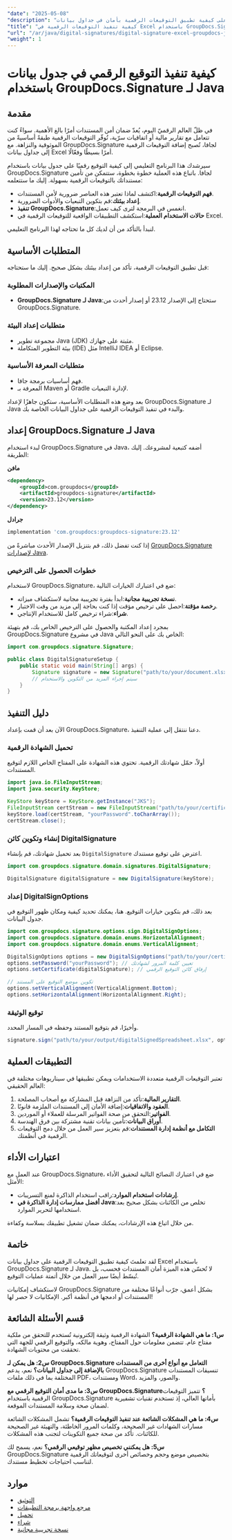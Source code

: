 ```yaml
---
"date": "2025-05-08"
"description": "تعرّف على كيفية تطبيق التوقيعات الرقمية بأمان في جداول بيانات Excel باستخدام GroupDocs.Signature لـ Java. تأكّد من صحة مستنداتك وسلامتها من خلال هذا الدليل المفصّل."
"title": "كيفية تنفيذ التوقيعات الرقمية في Excel باستخدام GroupDocs.Signature لـ Java"
"url": "/ar/java/digital-signatures/digital-signature-excel-groupdocs-java/"
"weight": 1
---
```


# كيفية تنفيذ التوقيع الرقمي في جدول بيانات باستخدام GroupDocs.Signature لـ Java

## مقدمة

في ظلّ العالم الرقميّ اليوم، يُعدّ ضمان أمن المستندات أمرًا بالغ الأهمية. سواءً كنت تتعامل مع تقارير مالية أو اتفاقيات سرّية، تُوفّر التوقيعات الرقمية طبقةً أساسيةً من الموثوقية والنزاهة. مع GroupDocs.Signature لجافا، تُصبح إضافة التوقيعات الرقمية إلى جداول بيانات Excel أمرًا بسيطًا وفعّالًا.

سيرشدك هذا البرنامج التعليمي إلى كيفية التوقيع رقميًا على جدول بيانات باستخدام GroupDocs.Signature لجافا. باتباع هذه العملية خطوة بخطوة، ستتمكن من تأمين مستنداتك بالتوقيعات الرقمية بسهولة. إليك ما ستتعلمه:

- **فهم التوقيعات الرقمية**:اكتشف لماذا تعتبر هذه العناصر ضرورية لأمن المستندات.
- **إعداد بيئتك**:قم بتكوين التبعيات والأدوات الضرورية.
- **تنفيذ GroupDocs.Signature**:انغمس في البرمجة لترى كيف تعمل.
- **حالات الاستخدام العملية**:استكشف التطبيقات الواقعية للتوقيعات الرقمية في Excel.

لنبدأ بالتأكد من أن لديك كل ما تحتاجه لهذا البرنامج التعليمي.

## المتطلبات الأساسية

قبل تطبيق التوقيعات الرقمية، تأكد من إعداد بيئتك بشكل صحيح. إليك ما ستحتاجه:

### المكتبات والإصدارات المطلوبة
- **GroupDocs.Signature لـ Java**:ستحتاج إلى الإصدار 23.12 أو إصدار أحدث من GroupDocs.Signature.

### متطلبات إعداد البيئة
- مجموعة تطوير Java (JDK) مثبتة على جهازك.
- بيئة التطوير المتكاملة (IDE) مثل IntelliJ IDEA أو Eclipse.

### متطلبات المعرفة الأساسية
- فهم أساسيات برمجة جافا.
- المعرفة بـ Maven أو Gradle لإدارة التبعيات.

بعد وضع هذه المتطلبات الأساسية، ستكون جاهزًا لإعداد GroupDocs.Signature لـ Java والبدء في تنفيذ التوقيعات الرقمية على جداول البيانات الخاصة بك.

## إعداد GroupDocs.Signature لـ Java

لبدء استخدام GroupDocs.Signature في Java، أضفه كتبعية لمشروعك. إليك الطريقة:

**مافن**
```xml
<dependency>
    <groupId>com.groupdocs</groupId>
    <artifactId>groupdocs-signature</artifactId>
    <version>23.12</version>
</dependency>
```

**جرادل**
```gradle
implementation 'com.groupdocs:groupdocs-signature:23.12'
```

إذا كنت تفضل ذلك، قم بتنزيل الإصدار الأحدث مباشرةً من [GroupDocs.Signature لإصدارات Java](https://releases.groupdocs.com/signature/java/).

### خطوات الحصول على الترخيص

لاستخدام GroupDocs.Signature، ضع في اعتبارك الخيارات التالية:

- **نسخة تجريبية مجانية**:ابدأ بفترة تجريبية مجانية لاستكشاف ميزاته.
- **رخصة مؤقتة**:احصل على ترخيص مؤقت إذا كنت بحاجة إلى مزيد من وقت الاختبار.
- **شراء**:شراء ترخيص كامل للاستخدام الإنتاجي.

بمجرد إعداد المكتبة والحصول على الترخيص الخاص بك، قم بتهيئة GroupDocs.Signature في مشروع Java الخاص بك على النحو التالي:

```java
import com.groupdocs.signature.Signature;

public class DigitalSignatureSetup {
    public static void main(String[] args) {
        Signature signature = new Signature("path/to/your/document.xlsx");
        // سيتم إجراء المزيد من التكوين والاستخدام
    }
}
```

## دليل التنفيذ

الآن بعد أن قمت بإعداد GroupDocs.Signature، دعنا ننتقل إلى عملية التنفيذ.

### تحميل الشهادة الرقمية

أولاً، حمّل شهادتك الرقمية. تحتوي هذه الشهادة على المفتاح الخاص اللازم لتوقيع المستندات.

```java
import java.io.FileInputStream;
import java.security.KeyStore;

KeyStore keyStore = KeyStore.getInstance("JKS");
FileInputStream certStream = new FileInputStream("path/to/your/certificate.pfx");
keyStore.load(certStream, "yourPassword".toCharArray());
certStream.close();
```

### إنشاء وتكوين كائن DigitalSignature

بعد تحميل شهادتك، قم بإنشاء `DigitalSignature` اعترض على توقيع مستندك.

```java
import com.groupdocs.signature.domain.signatures.DigitalSignature;

DigitalSignature digitalSignature = new DigitalSignature(keyStore);
```

### إعداد DigitalSignOptions

بعد ذلك، قم بتكوين خيارات التوقيع. هنا، يمكنك تحديد كيفية ومكان ظهور التوقيع في جدول البيانات.

```java
import com.groupdocs.signature.options.sign.DigitalSignOptions;
import com.groupdocs.signature.domain.enums.HorizontalAlignment;
import com.groupdocs.signature.domain.enums.VerticalAlignment;

DigitalSignOptions options = new DigitalSignOptions("path/to/your/certificate.pfx");
options.setPassword("yourPassword"); // تعيين كلمة المرور لشهادتك
options.setCertificate(digitalSignature); // إرفاق كائن التوقيع الرقمي

// تكوين موضع التوقيع على المستند
options.setVerticalAlignment(VerticalAlignment.Bottom);
options.setHorizontalAlignment(HorizontalAlignment.Right);
```

### توقيع الوثيقة

وأخيرًا، قم بتوقيع المستند وحفظه في المسار المحدد.

```java
signature.sign("path/to/your/output/digitalSignedSpreadsheet.xlsx", options);
```

## التطبيقات العملية

تعتبر التوقيعات الرقمية متعددة الاستخدامات ويمكن تطبيقها في سيناريوهات مختلفة في العالم الحقيقي:

1. **التقارير المالية**:تأكد من النزاهة قبل المشاركة مع أصحاب المصلحة.
2. **العقود والاتفاقيات**:إضافة الأمان إلى المستندات الملزمة قانونًا.
3. **الفواتير**:التحقق من صحة الفواتير المرسلة للعملاء أو الموردين.
4. **أوراق البيانات**:تأمين بيانات تقنية مشتركة بين فرق الهندسة.
5. **التكامل مع أنظمة إدارة المستندات**:قم بتعزيز سير العمل من خلال دمج التوقيعات الرقمية في أنظمتك.

## اعتبارات الأداء

عند العمل مع GroupDocs.Signature، ضع في اعتبارك النصائح التالية لتحقيق الأداء الأمثل:

- **إرشادات استخدام الموارد**:راقب استخدام الذاكرة لمنع التسريبات.
- **أفضل ممارسات إدارة الذاكرة في Java**:تخلص من الكائنات بشكل صحيح بعد استخدامها لتحرير الموارد.

من خلال اتباع هذه الإرشادات، يمكنك ضمان تشغيل تطبيقك بسلاسة وكفاءة.

## خاتمة

لقد تعلمتَ كيفية تطبيق التوقيعات الرقمية على جداول بيانات Excel باستخدام GroupDocs.Signature لـ Java. لا تُحسّن هذه الميزة أمان المستندات فحسب، بل تُبسّط أيضًا سير العمل من خلال أتمتة عمليات التوقيع.

لاستكشاف إمكانيات GroupDocs.Signature بشكل أعمق، جرّب أنواعًا مختلفة من المستندات أو ادمجها في أنظمة أكبر. الإمكانيات لا حصر لها!

## قسم الأسئلة الشائعة

**س1: ما هي الشهادة الرقمية؟**
الشهادة الرقمية وثيقة إلكترونية تُستخدم للتحقق من ملكية مفتاح عام. تتضمن معلومات حول المفتاح، وهوية مالكه، والتوقيع الرقمي للجهة التي تحققت من محتويات الشهادة.

**س2: هل يمكن لـ GroupDocs.Signature التعامل مع أنواع أخرى من المستندات بالإضافة إلى جداول البيانات؟**
نعم، يدعم GroupDocs.Signature تنسيقات المستندات المختلفة بما في ذلك ملفات PDF، ومستندات Word، والصور، والمزيد.

**س3: ما مدى أمان التوقيع الرقمي مع GroupDocs.Signature؟**
تتميز التوقيعات الرقمية باستخدام GroupDocs.Signature بأمانها العالي، إذ تستخدم تقنيات تشفيرية لضمان صحة وسلامة المستندات الموقعة.

**س4: ما هي المشكلات الشائعة عند تنفيذ التوقيعات الرقمية؟**
تشمل المشكلات الشائعة مسارات الشهادات غير الصحيحة، وكلمات المرور الخاطئة، والتهيئة غير الصحيحة للكائنات. تأكد من صحة جميع التكوينات لتجنب هذه المشكلات.

**س5: هل يمكنني تخصيص مظهر توقيعي الرقمي؟**
نعم، يسمح لك GroupDocs.Signature بتخصيص موضع وحجم وخصائص أخرى لتوقيعاتك الرقمية لتناسب احتياجات تخطيط مستندك.

## موارد
- [التوثيق](https://docs.groupdocs.com/signature/java/)
- [مرجع واجهة برمجة التطبيقات](https://reference.groupdocs.com/signature/java/)
- [تحميل](https://releases.groupdocs.com/signature/java/)
- [شراء](https://purchase.groupdocs.com/buy)
- [نسخة تجريبية مجانية](https://releases.groupdocs.com/signature/java/)